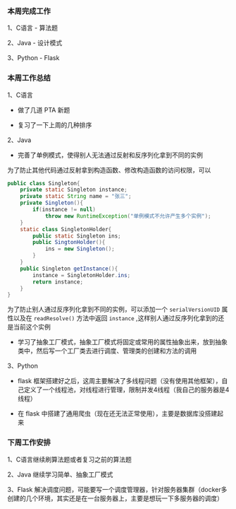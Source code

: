 ### 本周完成工作

1、C语言 - 算法题

2、Java - 设计模式

3、Python - Flask


### 本周工作总结

1、C语言
- 做了几道 PTA 新题

- 复习了一下上周的几种排序


2、Java

- 完善了单例模式，使得别人无法通过反射和反序列化拿到不同的实例

为了防止其他代码通过反射拿到构造函数、修改构造函数的访问权限，可以
~~~java
public class Singleton{
    private static Singleton instance;
    private static String name = "张三";
    private Singleton(){
        if(instance != null)
            throw new RuntimeException("单例模式不允许产生多个实例");
    }
    static class SingletonHolder{
        public static Singleton ins;
        public SingtonHolder(){
            ins = new Singleton();
        }
    }
    public Singleton getInstance(){
        instance = SingletonHolder.ins;
        return instance;
    }
}
~~~

为了防止别人通过反序列化拿到不同的实例，可以添加一个 `serialVersionUID` 属性以及在 `readResolve()` 方法中返回 `instance` ,这样别人通过反序列化拿到的还是当前这个实例

- 学习了抽象工厂模式，抽象工厂模式将固定或常用的属性抽象出来，放到抽象类中，然后写一个工厂类去进行调度、管理类的创建和方法的调用


3、Python

- flask 框架搭建好之后，这周主要解决了多线程问题（没有使用其他框架），自己定义了一个线程池，对线程进行管理，限制并发4线程（我自己的服务器是4线程）

- 在 flask 中搭建了通用爬虫（现在还无法正常使用），主要是数据库没搭建起来

### 下周工作安排

1、C语言继续刷算法题或者复习之前的算法题

2、Java 继续学习简单、抽象工厂模式

3、Flask 解决调度问题，可能要写一个调度管理器，针对服务器集群（docker多创建的几个环境，其实还是在一台服务器上，主要是想玩一下多服务器的调度）
